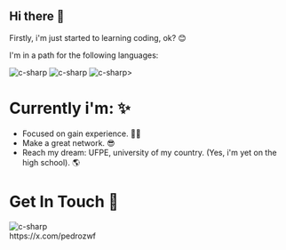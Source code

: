 

## Hi there 👋

Firstly, i'm just started to learning coding, ok? 😊

I'm in a path for the following languages:

<div display="flex">
  <img src="https://img.shields.io/badge/C%23-239120?style=for-the-badge&logo=html5&logoColor=white" alt="c-sharp"/>
  <img src="https://img.shields.io/badge/css-239120?style=for-the-badge&logo=css&logoColor=white" alt="c-sharp"/>
  <img src="https://img.shields.io/badge/javascript-239120?style=for-the-badge&logo=javascript&logoColor=white" alt="c-sharp"/>>
  </div>


# Currently i'm: ✨ 

- Focused on gain experience. 🧑‍💼
- Make a great network. 😎
- Reach my dream: UFPE, university of my country. (Yes, i'm yet on the high school). 🌎

# Get In Touch 📖

<div display="flex">
  <img src="https://img.shields.io/badge/or twitter-black?style=for-the-badge&logo=X&logoColor=white" alt="c-sharp"/>
  </div>
  https://x.com/pedrozwf

<!--
**pedrozwf/pedrozwf** is a ✨ _special_ ✨ repository because its `README.md` (this file) appears on your GitHub profile.

Here are some ideas to get you started:

- 🔭 I’m currently working on ...
- 🌱 I’m currently learning ...
- 👯 I’m looking to collaborate on ...
- 🤔 I’m looking for help with ...
- 💬 Ask me about ...
- 📫 How to reach me: ...
- 😄 Pronouns: ...
- ⚡ Fun fact: ...
-->

